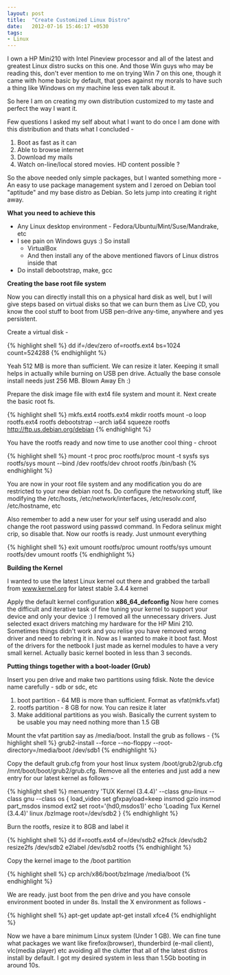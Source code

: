 ```yaml
---
layout: post
title:  "Create Customized Linux Distro"
date:   2012-07-16 15:46:17 +0530
tags:
- Linux
---
```

I own a HP Mini210 with Intel Pineview processor and all of the latest and greatest Linux distro sucks on this one. And those Win guys who may be reading this, don't ever mention to me on trying Win 7 on this one, though it came with home basic by default, that goes against my morals to have such a thing like Windows on my machine less even talk about it.

So here I am on creating my own distribution customized to my taste and perfect the way I want it.

Few questions I asked my self about what I want to do once I am done with this distribution and thats what I concluded - 

1. Boot as fast as it can
2. Able to browse internet
3. Download my mails
4. Watch on-line/local stored movies. HD content possible ?

So the above needed only simple packages, but I wanted something more - An easy to use package management system and I zeroed on Debian tool "aptitude" and my base distro as Debian. So lets jump into creating it right away.

**What you need to achieve this**

* Any Linux desktop environment - Fedora/Ubuntu/Mint/Suse/Mandrake, etc
* I see pain on Windows guys :) So install
  * VirtualBox
  * And then install any of the above mentioned flavors of Linux distros inside that
* Do install debootstrap, make, gcc

**Creating the base root file system**

Now you can directly install this on a physical hard disk as well, but I will give steps based on virtual disks so that we can burn them as Live CD, you know the cool stuff to boot from USB pen-drive any-time, anywhere and yes persistent.

Create a virtual disk -

{% highlight shell %}
dd if=/dev/zero of=rootfs.ext4 bs=1024 count=524288
{% endhighlight %}

Yeah 512 MB is more than sufficient. We can resize it later. Keeping it small helps in actually while burning on USB pen drive. Actually the base console install needs just 256 MB. Blown Away Eh :)

Prepare the disk image file with ext4 file system and mount it. Next create the basic root fs.

{% highlight shell %}
mkfs.ext4 rootfs.ext4
mkdir rootfs
mount -o loop rootfs.ext4 rootfs
debootstrap --arch ia64 squeeze rootfs http://ftp.us.debian.org/debian
{% endhighlight %}

You have the rootfs ready and now time to use another cool thing - chroot

{% highlight shell %}
mount -t proc proc rootfs/proc
mount -t sysfs sys rootfs/sys
mount --bind /dev rootfs/dev
chroot rootfs /bin/bash
{% endhighlight %}

You are now in your root file system and any modification you do are restricted to your new debian root fs. Do configure the networking stuff, like modifying the /etc/hosts, /etc/network/interfaces, /etc/resolv.conf, /etc/hostname, etc

Also remember to add a new user for your self using useradd and also change the root password using passwd command. In Fedora selinux might crip, so disable that. Now our rootfs is ready. Just unmount everything

{% highlight shell %}
exit
umount rootfs/proc
umount rootfs/sys
umount rootfs/dev
umount rootfs
{% endhighlight %}

**Building the Kernel**

I wanted to use the latest Linux kernel out there and grabbed the tarball from www.kernel.org for latest stable 3.4.4 kernel

Apply the default kernel configuration **x86_64_defconfig**
Now here comes the difficult and iterative task of fine tuning your kernel to support your device and only your device :) I removed all the unnecessary drivers. Just selected exact drivers matching my hardware for the HP Mini 210. Sometimes things didn't work and you relise you have removed wrong driver and need to rebring it in. Now as I wanted to make it boot fast. Most of the drivers for the netbook I just made as kernel modules to have a very small kernel. Actually basic kernel booted in less than 3 seconds. 

**Putting things together with a boot-loader (Grub)**

Insert you pen drive and make two partitions using fdisk. Note the device name carefully - sdb or sdc, etc

1. boot partition - 64 MB is more than sufficient. Format as vfat(mkfs.vfat)
2. rootfs partition - 8 GB for now. You can resize it later
3. Make additional partitions as you wish. Basically the current system to be usable you may need nothing more than 1.5 GB

Mount the vfat partition say as /media/boot. Install the grub as follows -
{% highlight shell %}
grub2-install --force --no-floppy --root-directory=/media/boot /dev/sdb1
{% endhighlight %}

Copy the default grub.cfg from your host linux system /boot/grub2/grub.cfg /mnt/boot/boot/grub2/grub.cfg. Remove all the enteries and just add a new entry for our latest kernel as follows -

{% highlight shell %}
menuentry 'TUX Kernel (3.4.4)' --class gnu-linux --class gnu --class os {
	load_video
	set gfxpayload=keep
	insmod gzio
	insmod part_msdos
	insmod ext2
	set root='(hd0,msdos1)'
	echo 'Loading Tux Kernel (3.4.4)'
	linux   /bzImage root=/dev/sdb2
}
{% endhighlight %}

Burn the rootfs, resize it to 8GB and label it

{% highlight shell %}
dd if=rootfs.ext4 of=/dev/sdb2
e2fsck /dev/sdb2
resize2fs /dev/sdb2
e2label /dev/sdb2 rootfs
{% endhighlight %}

Copy the kernel image to the /boot partition

{% highlight shell %}
cp arch/x86/boot/bzImage /media/boot
{% endhighlight %}

We are ready. just boot from the pen drive and you have console environment booted in under 8s. Install the X environment as  follows -

{% highlight shell %}
apt-get update
apt-get install xfce4
{% endhighlight %}

Now we have a bare minimum Linux system (Under 1 GB). We can fine tune what packages we want like firefox(browser), thunderbird (e-mail client), vlc(media player) etc avoiding all the clutter that all of the latest distros install by default. I got my desired system in less than 1.5Gb booting in around 10s.
